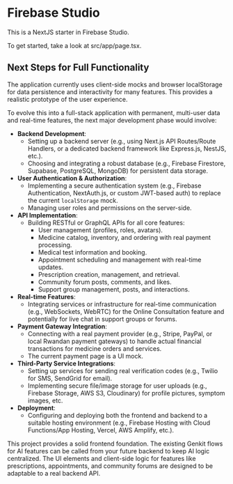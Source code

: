 
# Firebase Studio

This is a NextJS starter in Firebase Studio.

To get started, take a look at src/app/page.tsx.

## Next Steps for Full Functionality

The application currently uses client-side mocks and browser localStorage for data persistence and interactivity for many features. This provides a realistic prototype of the user experience.

To evolve this into a full-stack application with permanent, multi-user data and real-time features, the next major development phase would involve:

*   **Backend Development**:
    *   Setting up a backend server (e.g., using Next.js API Routes/Route Handlers, or a dedicated backend framework like Express.js, NestJS, etc.).
    *   Choosing and integrating a robust database (e.g., Firebase Firestore, Supabase, PostgreSQL, MongoDB) for persistent data storage.
*   **User Authentication & Authorization**:
    *   Implementing a secure authentication system (e.g., Firebase Authentication, NextAuth.js, or custom JWT-based auth) to replace the current `localStorage` mock.
    *   Managing user roles and permissions on the server-side.
*   **API Implementation**:
    *   Building RESTful or GraphQL APIs for all core features:
        *   User management (profiles, roles, avatars).
        *   Medicine catalog, inventory, and ordering with real payment processing.
        *   Medical test information and booking.
        *   Appointment scheduling and management with real-time updates.
        *   Prescription creation, management, and retrieval.
        *   Community forum posts, comments, and likes.
        *   Support group management, posts, and interactions.
*   **Real-time Features**:
    *   Integrating services or infrastructure for real-time communication (e.g., WebSockets, WebRTC) for the Online Consultation feature and potentially for live chat in support groups or forums.
*   **Payment Gateway Integration**:
    *   Connecting with a real payment provider (e.g., Stripe, PayPal, or local Rwandan payment gateways) to handle actual financial transactions for medicine orders and services.
    *   The current payment page is a UI mock.
*   **Third-Party Service Integrations**:
    *   Setting up services for sending real verification codes (e.g., Twilio for SMS, SendGrid for email).
    *   Implementing secure file/image storage for user uploads (e.g., Firebase Storage, AWS S3, Cloudinary) for profile pictures, symptom images, etc.
*   **Deployment**:
    *   Configuring and deploying both the frontend and backend to a suitable hosting environment (e.g., Firebase Hosting with Cloud Functions/App Hosting, Vercel, AWS Amplify, etc.).

This project provides a solid frontend foundation. The existing Genkit flows for AI features can be called from your future backend to keep AI logic centralized. The UI elements and client-side logic for features like prescriptions, appointments, and community forums are designed to be adaptable to a real backend API.
